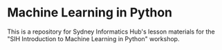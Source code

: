# Machine Learning in Python

This is a repository for Sydney Informatics Hub's lesson materials for the "SIH Introduction to Machine Learning in Python" workshop.
